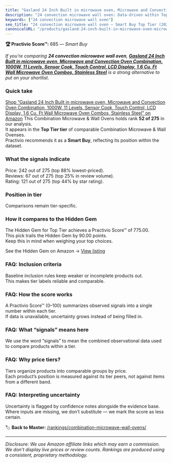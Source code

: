 ```yaml
---
title: "Gasland 24 Inch Built in microwave oven, Microwave and Convection Oven Combination, 1000W, 11 Levels, Sensor Cook, Touch Control, LCD Display, 1.6 Cu. Ft Wall Microwave Oven Combos, Stainless Steel"
description: "24 convection microwave wall oven: Data-driven within Top Tier ranking using the Practivio Score™. Positioned by quality, value, demand, findability, momentum."
keywords: ["24 convection microwave wall oven"]
seo_title: "24 convection microwave wall oven — Smart Buy Top Tier (2025)"
canonicalURL: "/products/gasland-24-inch-built-in-microwave-oven-microwave-and-convection-oven-combination-1000w-11-levels-sensor-cook-touch-control-lcd-display-16-cu-ft-wall-microwave-oven-combos-stainless-steel-B0CRYYRJF1/"
---
```


**🏆 Practivio Score™:** 685 — _Smart Buy_


*If you're comparing **24 convection microwave wall oven**, **[Gasland 24 Inch Built in microwave oven, Microwave and Convection Oven Combination, 1000W, 11 Levels, Sensor Cook, Touch Control, LCD Display, 1.6 Cu. Ft Wall Microwave Oven Combos, Stainless Steel](https://www.amazon.com/dp/B0CRYYRJF1?tag=practivio-20)** is a strong alternative to put on your shortlist.*
### Quick take
[Shop “Gasland 24 Inch Built in microwave oven, Microwave and Convection Oven Combination, 1000W, 11 Levels, Sensor Cook, Touch Control, LCD Display, 1.6 Cu. Ft Wall Microwave Oven Combos, Stainless Steel” on Amazon](https://www.amazon.com/dp/B0CRYYRJF1?tag=practivio-20)
This Combination Microwave & Wall Ovens holds rank **52 of 275** in our analysis.  
It appears in the **Top Tier tier** of comparable Combination Microwave & Wall Ovenses.  
Practivio recommends it as a **Smart Buy**, reflecting its position within the dataset.

### What the signals indicate
Price: 242 out of 275 (top 88% lowest-priced).  
Reviews: 67 out of 275 (top 25% in review volume).  
Rating: 121 out of 275 (top 44% by star rating).  

### Position in tier
Comparisons remain tier-specific.

### How it compares to the Hidden Gem
The Hidden Gem for Top Tier achieves a Practivio Score™ of 775.00.  
This pick trails the Hidden Gem by 90.00 points.  
Keep this in mind when weighing your top choices.  

See the Hidden Gem on Amazon → [View listing](https://www.amazon.com/dp/B081ZS7VSM?tag=practivio-20)

### FAQ: Inclusion criteria
Baseline inclusion rules keep weaker or incomplete products out.  
This makes tier labels reliable and comparable.

### FAQ: How the score works
A Practivio Score™ (0–100) summarizes observed signals into a single number within each tier.  
If data is unavailable, uncertainty grows instead of being filled in.

### FAQ: What “signals” means here
We use the word “signals” to mean the combined observational data used to compare products within a tier.

### FAQ: Why price tiers?
Tiers organize products into comparable groups by price.  
Each product’s position is measured against its tier peers, not against items from a different band.

### FAQ: Interpreting uncertainty
Uncertainty is flagged by confidence notes alongside the evidence base.  
Where inputs are missing, we don’t substitute — we mark the score as less certain.


🏷️ **Back to Master:** [/rankings/combination-microwave-wall-ovens/](/rankings/combination-microwave-wall-ovens/)

---
_Disclosure: We use Amazon affiliate links which may earn a commission. We don’t display live prices or review counts. Rankings are produced using a consistent, proprietary methodology._
